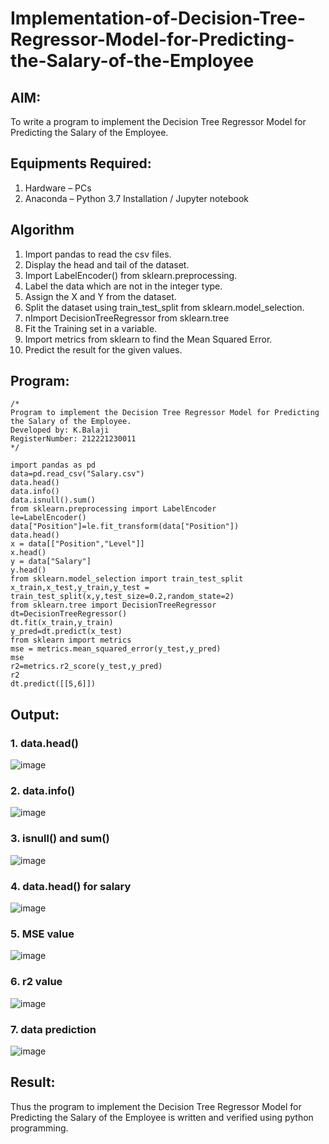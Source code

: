 # Implementation-of-Decision-Tree-Regressor-Model-for-Predicting-the-Salary-of-the-Employee

## AIM:
To write a program to implement the Decision Tree Regressor Model for Predicting the Salary of the Employee.

## Equipments Required:
1. Hardware – PCs
2. Anaconda – Python 3.7 Installation / Jupyter notebook

## Algorithm
1. Import pandas to read the csv files.
2. Display the head and tail of the dataset.
3. Import LabelEncoder() from sklearn.preprocessing.
4. Label the data which are not in the integer type.
5. Assign the X and Y from the dataset.
6. Split the dataset using train_test_split from sklearn.model_selection.
7. nImport DecisionTreeRegressor from sklearn.tree
8. Fit the Training set in a variable.
9. Import metrics from sklearn to find the Mean Squared Error.
10. Predict the result for the given values.

## Program:
```
/*
Program to implement the Decision Tree Regressor Model for Predicting the Salary of the Employee.
Developed by: K.Balaji
RegisterNumber: 212221230011 
*/
```
```
import pandas as pd
data=pd.read_csv("Salary.csv")
data.head()
data.info()
data.isnull().sum()
from sklearn.preprocessing import LabelEncoder
le=LabelEncoder()
data["Position"]=le.fit_transform(data["Position"])
data.head()
x = data[["Position","Level"]]
x.head()
y = data["Salary"]
y.head()
from sklearn.model_selection import train_test_split
x_train,x_test,y_train,y_test = train_test_split(x,y,test_size=0.2,random_state=2)
from sklearn.tree import DecisionTreeRegressor
dt=DecisionTreeRegressor()
dt.fit(x_train,y_train)
y_pred=dt.predict(x_test)
from sklearn import metrics
mse = metrics.mean_squared_error(y_test,y_pred)
mse
r2=metrics.r2_score(y_test,y_pred)
r2
dt.predict([[5,6]])
```
## Output:
### 1. data.head()
![image](https://github.com/balaji-21005757/Implementation-of-Decision-Tree-Regressor-Model-for-Predicting-the-Salary-of-the-Employee/assets/94372294/58d334dd-2313-4af4-8547-92eed75bcfb5)
### 2. data.info()
![image](https://github.com/balaji-21005757/Implementation-of-Decision-Tree-Regressor-Model-for-Predicting-the-Salary-of-the-Employee/assets/94372294/b5dcb774-d410-46eb-9866-2e8626bfaddf)
### 3. isnull() and sum()
![image](https://github.com/balaji-21005757/Implementation-of-Decision-Tree-Regressor-Model-for-Predicting-the-Salary-of-the-Employee/assets/94372294/ce234c06-6da2-4559-8e81-cd2f67a70666)
### 4. data.head() for salary 
![image](https://github.com/balaji-21005757/Implementation-of-Decision-Tree-Regressor-Model-for-Predicting-the-Salary-of-the-Employee/assets/94372294/11d76c7f-eedd-4660-9994-7642a1a5e1e9)
### 5. MSE value
![image](https://github.com/balaji-21005757/Implementation-of-Decision-Tree-Regressor-Model-for-Predicting-the-Salary-of-the-Employee/assets/94372294/65f1a917-84d9-4eea-b103-5abff8aa1d3a)
### 6. r2 value
![image](https://github.com/balaji-21005757/Implementation-of-Decision-Tree-Regressor-Model-for-Predicting-the-Salary-of-the-Employee/assets/94372294/0c36d354-e42d-4ba1-82d1-f4dfd6466de2)
### 7. data prediction
![image](https://github.com/balaji-21005757/Implementation-of-Decision-Tree-Regressor-Model-for-Predicting-the-Salary-of-the-Employee/assets/94372294/d8458904-8abe-445d-a4ad-9493174ab1ac)

## Result:
Thus the program to implement the Decision Tree Regressor Model for Predicting the Salary of the Employee is written and verified using python programming.
